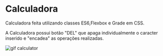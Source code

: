 # Calculadora
Calculadora feita utilizando classes ES6,Flexbox e Grade em CSS.

A Calculadora possui botão "DEL" que apaga individualmente o caracter inserido e "encadea" as operações realizadas.

![gif calculator](https://user-images.githubusercontent.com/93357621/203864181-c1c2ec85-97f2-4251-955b-4ed09c37b2c7.gif)
